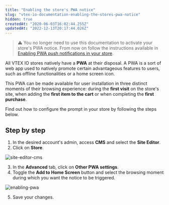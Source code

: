 ```yaml
---
title: "Enabling the store's PWA notice"
slug: "vtex-io-documentation-enabling-the-stores-pwa-notice"
hidden: true
createdAt: "2020-06-03T16:02:44.255Z"
updatedAt: "2022-12-13T20:17:44.026Z"
---
```


> ⚠️  You no longer need to use this documentation to activate your store's PWA notice. From now on follow the instructions available in [Enabling PWA push notifications in your store](https://help.vtex.com/en/tutorial/enabling-pwa-push-notifications-in-your-store--1be3ZPhbsgZSbE7h5H46pG).

All VTEX IO stores natively have a **PWA** at their disposal. A PWA is a sort of web app used to natively promote certain advantageous features to users, such as offline functionalities or a home screen icon.

This PWA can be made available for user installation in three distinct moments of their browsing experience: during the **first visit** on the store's site, when adding the **first item to the cart** or when completing the **first purchase**.

Find out how to configure the prompt in your store by following the steps below.

## Step by step

1. In the desired account's admin, access **CMS** and select the **Site Editor**.
2. Click on **Store**.

![site-editor-cms](https://cdn.jsdelivr.net/gh/vtexdocs/dev-portal-content@main/images/vtex-io-documentation-enabling-the-stores-pwa-notice-0.png)

3. In the **Advanced** tab, click on **Other PWA settings**.
4. Toggle the **Add to Home Screen** button and select the browsing moment during which you want the notice to be triggered.

![enabling-pwa](https://cdn.jsdelivr.net/gh/vtexdocs/dev-portal-content@main/images/vtex-io-documentation-enabling-the-stores-pwa-notice-1.gif)

5. Save your changes.
